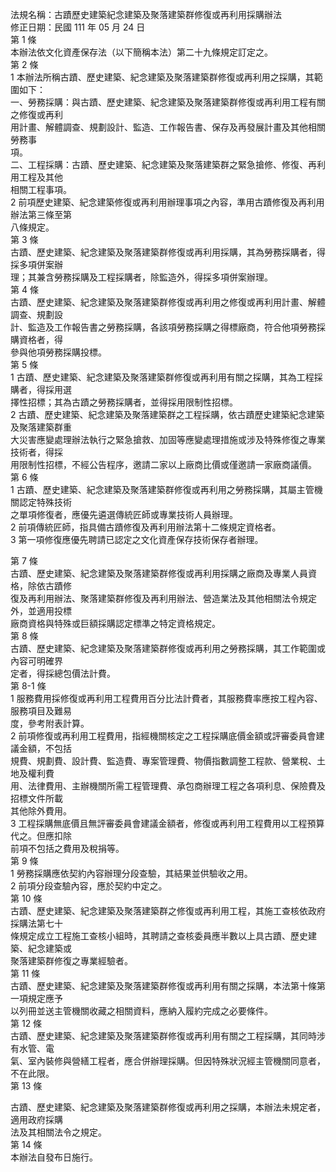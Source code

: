法規名稱：古蹟歷史建築紀念建築及聚落建築群修復或再利用採購辦法  
修正日期：民國 111 年 05 月 24 日  
第 1 條  
本辦法依文化資產保存法（以下簡稱本法）第二十九條規定訂定之。  
第 2 條  
1 本辦法所稱古蹟、歷史建築、紀念建築及聚落建築群修復或再利用之採購，其範圍如下：  
一、勞務採購：與古蹟、歷史建築、紀念建築及聚落建築群修復或再利用工程有關之修復或再利  
用計畫、解體調查、規劃設計、監造、工作報告書、保存及再發展計畫及其他相關勞務事  
項。  
二、工程採購：古蹟、歷史建築、紀念建築及聚落建築群之緊急搶修、修復、再利用工程及其他  
相關工程事項。  
2 前項歷史建築、紀念建築修復或再利用辦理事項之內容，準用古蹟修復及再利用辦法第三條至第  
八條規定。  
第 3 條  
古蹟、歷史建築、紀念建築及聚落建築群修復或再利用採購，其為勞務採購者，得採多項併案辦  
理；其兼含勞務採購及工程採購者，除監造外，得採多項併案辦理。  
第 4 條  
古蹟、歷史建築、紀念建築及聚落建築群修復或再利用之修復或再利用計畫、解體調查、規劃設  
計、監造及工作報告書之勞務採購，各該項勞務採購之得標廠商，符合他項勞務採購資格者，得  
參與他項勞務採購投標。  
第 5 條  
1 古蹟、歷史建築、紀念建築及聚落建築群修復或再利用有關之採購，其為工程採購者，得採用選  
擇性招標；其為古蹟之勞務採購者，並得採用限制性招標。  
2 古蹟、歷史建築、紀念建築及聚落建築群之工程採購，依古蹟歷史建築紀念建築及聚落建築群重  
大災害應變處理辦法執行之緊急搶救、加固等應變處理措施或涉及特殊修復之專業技術者，得採  
用限制性招標，不經公告程序，邀請二家以上廠商比價或僅邀請一家廠商議價。  
第 6 條  
1 古蹟、歷史建築、紀念建築及聚落建築群修復或再利用之勞務採購，其屬主管機關認定特殊技術  
之單項修復者，應優先遴選傳統匠師或專業技術人員辦理。  
2 前項傳統匠師，指具備古蹟修復及再利用辦法第十二條規定資格者。  
3 第一項修復應優先聘請已認定之文化資產保存技術保存者辦理。  


第 7 條  
古蹟、歷史建築、紀念建築及聚落建築群修復或再利用採購之廠商及專業人員資格，除依古蹟修  
復及再利用辦法、聚落建築群修復及再利用辦法、營造業法及其他相關法令規定外，並適用投標  
廠商資格與特殊或巨額採購認定標準之特定資格規定。  
第 8 條  
古蹟、歷史建築、紀念建築及聚落建築群修復或再利用之勞務採購，其工作範圍或內容可明確界  
定者，得採總包價法計費。  
第 8-1 條  
1 服務費用採修復或再利用工程費用百分比法計費者，其服務費率應按工程內容、服務項目及難易  
度，參考附表計算。  
2 前項修復或再利用工程費用，指經機關核定之工程採購底價金額或評審委員會建議金額，不包括  
規費、規劃費、設計費、監造費、專案管理費、物價指數調整工程款、營業稅、土地及權利費  
用、法律費用、主辦機關所需工程管理費、承包商辦理工程之各項利息、保險費及招標文件所載  
其他除外費用。  
3 工程採購無底價且無評審委員會建議金額者，修復或再利用工程費用以工程預算代之。但應扣除  
前項不包括之費用及稅捐等。  
第 9 條  
1 勞務採購應依契約內容辦理分段查驗，其結果並供驗收之用。  
2 前項分段查驗內容，應於契約中定之。  
第 10 條  
古蹟、歷史建築、紀念建築及聚落建築群之修復或再利用工程，其施工查核依政府採購法第七十  
條規定成立工程施工查核小組時，其聘請之查核委員應半數以上具古蹟、歷史建築、紀念建築或  
聚落建築群修復之專業經驗者。  
第 11 條  
古蹟、歷史建築、紀念建築及聚落建築群修復或再利用有關之採購，本法第十條第一項規定應予  
以列冊並送主管機關收藏之相關資料，應納入履約完成之必要條件。  
第 12 條  
古蹟、歷史建築、紀念建築及聚落建築群修復或再利用有關之工程採購，其同時涉有水管、電  
氣、室內裝修與營繕工程者，應合併辦理採購。但因特殊狀況經主管機關同意者，不在此限。  
第 13 條  


古蹟、歷史建築、紀念建築及聚落建築群修復或再利用之採購，本辦法未規定者，適用政府採購  
法及其相關法令之規定。  
第 14 條  
本辦法自發布日施行。  



